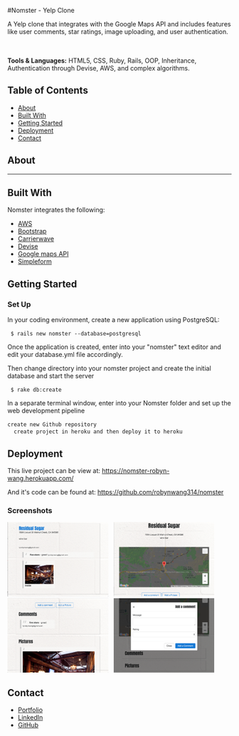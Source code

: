 #Nomster - Yelp Clone

A Yelp clone that integrates with the Google Maps API and includes features like user comments, star ratings, image uploading, and user authentication.

<br/><br/>
<b>Tools & Languages:</b> HTML5, CSS, Ruby, Rails, OOP, Inheritance, Authentication through Devise, AWS, and complex algorithms.

## Table of Contents ##
<ul> 
  <li><a href="#about"> About </a></li>
  <li><a href="#technologies"> Built With </a></li>
  <li><a href="#setup"> Getting Started </a></li>
  <li><a href="#usage"> Deployment </a></li>
  <li><a href="#contact"> Contact</a></li>
</ul>

<div id="about"></div> 

## About ##
 
 ------

<div id="technologies"></div> 

## Built With ##
Nomster integrates the following: 
<ul>
  <li><a href="https://aws.amazon.com/" rel="nofollow">AWS</a></li>
  <li><a href="https://github.com/twbs/bootstrap-rubygem">Bootstrap </a></li>
  <li><a href="https://github.com/carrierwaveuploader/carrierwave">Carrierwave</a></li>
  <li><a href="https://github.com/heartcombo/devise">Devise </a></li>
  <li><a href="https://developers.google.com/maps/documentation" rel="nofollow">Google maps API</a></li>
  <li><a href="https://github.com/plataformatec/simple_form">Simpleform</a></li>
</ul>

<div id="setup"></div> 

## Getting Started ##
### Set Up ###
<p>In your coding environment, create a new application using PostgreSQL:</p>
<pre><code> $ rails new nomster --database=postgresql </code></pre>

<p>Once the application is created, enter into your "nomster" text editor and edit your database.yml file accordingly.</p>

<p>Then change directory into your nomster project and create the initial database and start the server</p>
<pre><code> $ rake db:create</code></pre>

<p>In a separate terminal window, enter into your Nomster folder and set up the web development pipeline</p>
<pre><code>create new Github repository
  create project in heroku and then deploy it to heroku</code></pre>


<div id="usage"></div> 

## Deployment ##
This live project can be view at: https://nomster-robyn-wang.herokuapp.com/

And it's code can be found at: https://github.com/robynwang314/nomster

### Screenshots ###

<img src="/app/assets/images/home.png" alt="Homepage" width="45%" float="left"> &nbsp;
<img src="/app/assets/images/establishment.png" alt="Establishment Page" width="45%" float="right">
<br/>
<img src="/app/assets/images/establishment2.png" alt="Establishment Page 2" width="45%" float="left"> &nbsp; 
<img src="/app/assets/images/contribute.png" alt="Contribute Comment" width="45%" float="right">

<div id="contact"></div> 

## Contact ##

<ul>
  <li><a href="http://robynwang-portfolio.herokuapp.com/" target="_blank">Portfolio</a></li>
  <li><a href="https://www.linkedin.com/in/tyrobynwang" target="_blank">LinkedIn</a></li>
  <li><a href="https://github.com/robynwang314" target="_blank">GitHub</a></li>
</ul>


